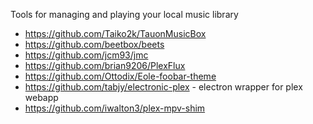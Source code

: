Tools for managing and playing your local music library

* https://github.com/Taiko2k/TauonMusicBox
* https://github.com/beetbox/beets
* https://github.com/jcm93/jmc
* https://github.com/brian9206/PlexFlux
* https://github.com/Ottodix/Eole-foobar-theme
* https://github.com/tabjy/electronic-plex - electron wrapper for plex webapp
* https://github.com/iwalton3/plex-mpv-shim
